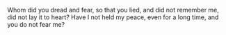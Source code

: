 Whom did you dread and fear, so that you lied, and did not remember me, did not lay it to heart? Have I not held my peace, even for a long time, and you do not fear me?
